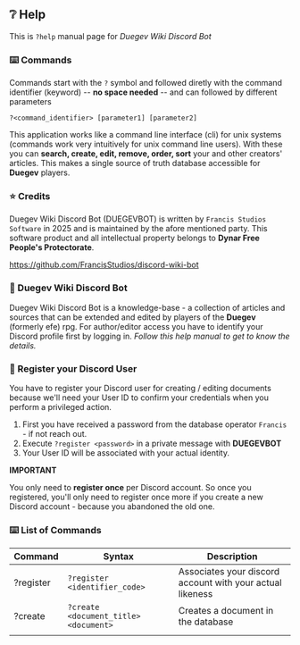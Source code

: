 ## ❔ Help

This is `?help` manual page for _Duegev Wiki Discord Bot_

### ⌨️ Commands

Commands start with the `?` symbol and followed diretly with the command identifier (keyword) -- **no space needed** -- and can followed by different parameters

`?<command_identifier> [parameter1] [parameter2]`

This application works like a command line interface (cli) for unix systems (commands work very intuitively for unix command line users). 
With these you can **search, create, edit, remove, order, sort** your and other creators' articles. This makes a single source of truth database accessible for **Duegev** players. 

### ⭐ Credits

Duegev Wiki Discord Bot (DUEGEVBOT) is written by `Francis Studios Software` in 2025 and is maintained by the afore mentioned party. This software product and all intellectual property belongs to **Dynar Free People's Protectorate**.

https://github.com/FrancisStudios/discord-wiki-bot

### 🤖 Duegev Wiki Discord Bot

Duegev Wiki Discord Bot is a knowledge-base - a collection of articles and sources that can be extended and edited by players of the **Duegev** (formerly efe) rpg. For author/editor access you have to identify your Discord profile first by logging in. _Follow this help manual to get to know the details._

### 👤 Register your Discord User

You have to register your Discord user for creating / editing documents because we'll need your User ID to confirm your credentials when you perform a privileged action. 

1) First you have received a password from the database operator `Francis` - if not reach out.
2) Execute `?register <password>` in a private message with **DUEGEVBOT**
3) Your User ID will be associated with your actual identity.

**IMPORTANT** 

You only need to **register once** per Discord account. So once you registered, you'll only need to register once more if you create a new Discord account - because you abandoned the old one. 

### ⌨️  List of Commands

| Command   | Syntax                                | Description                                               |
| --------- | ------------------------------------- | --------------------------------------------------------- |
| ?register | `?register <identifier_code>`         | Associates your discord account with your actual likeness |
| ?create   | `?create <document_title> <document>` | Creates a document in the database                        |
|           |                                       |                                                           |